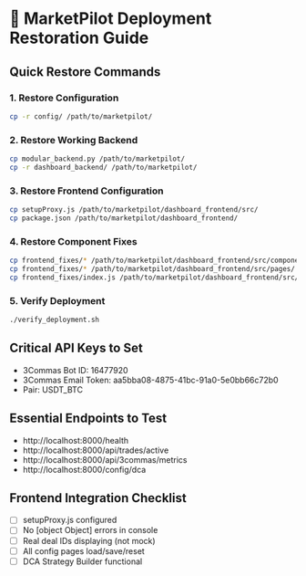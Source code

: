 # 🔄 MarketPilot Deployment Restoration Guide

## Quick Restore Commands

### 1. Restore Configuration
```bash
cp -r config/ /path/to/marketpilot/
```

### 2. Restore Working Backend
```bash
cp modular_backend.py /path/to/marketpilot/
cp -r dashboard_backend/ /path/to/marketpilot/
```

### 3. Restore Frontend Configuration
```bash
cp setupProxy.js /path/to/marketpilot/dashboard_frontend/src/
cp package.json /path/to/marketpilot/dashboard_frontend/
```

### 4. Restore Component Fixes
```bash
cp frontend_fixes/* /path/to/marketpilot/dashboard_frontend/src/components/ui/
cp frontend_fixes/* /path/to/marketpilot/dashboard_frontend/src/pages/
cp frontend_fixes/index.js /path/to/marketpilot/dashboard_frontend/src/
```

### 5. Verify Deployment
```bash
./verify_deployment.sh
```

## Critical API Keys to Set
- 3Commas Bot ID: 16477920
- 3Commas Email Token: aa5bba08-4875-41bc-91a0-5e0bb66c72b0
- Pair: USDT_BTC

## Essential Endpoints to Test
- http://localhost:8000/health
- http://localhost:8000/api/trades/active
- http://localhost:8000/api/3commas/metrics
- http://localhost:8000/config/dca

## Frontend Integration Checklist
- [ ] setupProxy.js configured
- [ ] No [object Object] errors in console
- [ ] Real deal IDs displaying (not mock)
- [ ] All config pages load/save/reset
- [ ] DCA Strategy Builder functional
